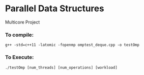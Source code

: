 # Parallel Data Structures
Multicore Project


### To compile:
```
g++ -std=c++11 -latomic -fopenmp omptest_deque.cpp -o testOmp
```

### To Execute:
```
./testOmp [num_threads] [num_operations] [workload]
```
